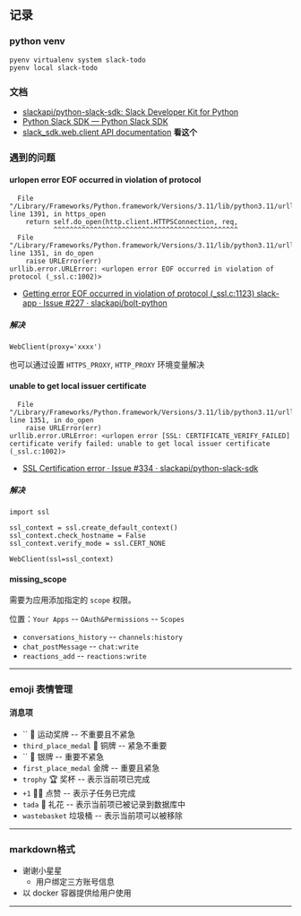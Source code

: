 ## 记录

### python venv

```
pyenv virtualenv system slack-todo
pyenv local slack-todo
```

### 文档

- [slackapi/python-slack-sdk: Slack Developer Kit for Python](https://github.com/slackapi/python-slack-sdk) 
- [Python Slack SDK — Python Slack SDK](https://slack.dev/python-slack-sdk/) 
- [slack_sdk.web.client API documentation](https://slack.dev/python-slack-sdk/api-docs/slack_sdk/web/client.html#slack_sdk.web.client.WebClient) **看这个**


### 遇到的问题

#### urlopen error EOF occurred in violation of protocol 

```
  File "/Library/Frameworks/Python.framework/Versions/3.11/lib/python3.11/urllib/request.py", line 1391, in https_open
    return self.do_open(http.client.HTTPSConnection, req,
           ^^^^^^^^^^^^^^^^^^^^^^^^^^^^^^^^^^^^^^^^^^^^^^
  File "/Library/Frameworks/Python.framework/Versions/3.11/lib/python3.11/urllib/request.py", line 1351, in do_open
    raise URLError(err)
urllib.error.URLError: <urlopen error EOF occurred in violation of protocol (_ssl.c:1002)>
```

- [Getting error EOF occurred in violation of protocol (_ssl.c:1123) slack-app · Issue #227 · slackapi/bolt-python](https://github.com/slackapi/bolt-python/issues/227) 


##### 解决

```
WebClient(proxy='xxxx')
```

也可以通过设置 `HTTPS_PROXY`, `HTTP_PROXY` 环境变量解决



#### unable to get local issuer certificate

```
  File "/Library/Frameworks/Python.framework/Versions/3.11/lib/python3.11/urllib/request.py", line 1351, in do_open
    raise URLError(err)
urllib.error.URLError: <urlopen error [SSL: CERTIFICATE_VERIFY_FAILED] certificate verify failed: unable to get local issuer certificate (_ssl.c:1002)>
```

- [SSL Certification error · Issue #334 · slackapi/python-slack-sdk](https://github.com/slackapi/python-slack-sdk/issues/334#issuecomment-571818369) 

##### 解决

```
import ssl

ssl_context = ssl.create_default_context()
ssl_context.check_hostname = False
ssl_context.verify_mode = ssl.CERT_NONE

WebClient(ssl=ssl_context)
```

#### missing_scope

需要为应用添加指定的 `scope` 权限。

位置：`Your Apps` -- `OAuth&Permissions` -- `Scopes`

- `conversations_history` -- `channels:history`
- `chat_postMessage` -- `chat:write`
- `reactions_add` -- `reactions:write`


----

### emoji 表情管理

#### 消息项

- `` 🏅 运动奖牌 -- 不重要且不紧急
- `third_place_medal` 🥉 铜牌 -- 紧急不重要
- `` 🥈 银牌 -- 重要不紧急
- `first_place_medal`    金牌 -- 重要且紧急
- `trophy` 🏆 奖杯 -- 表示当前项已完成
- `+1` 👍🏻 点赞 -- 表示子任务已完成
- `tada` 🎉 礼花 -- 表示当前项已被记录到数据库中
- `wastebasket` 垃圾桶 -- 表示当前项可以被移除

----

### markdown格式

- 谢谢小星星
  - 用户绑定三方账号信息
- 以 docker 容器提供给用户使用

----
